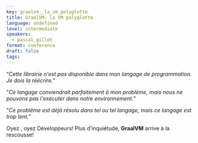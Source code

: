 ```yaml
---
key: graalvm__la_vm_polyglotte
title: GraalVM- la VM polyglotte
language: undefined
level: intermediate
speakers:
  - pascal_gillet
format: conference
draft: false
tags:
---
```

“*Cette librairie n'est pas disponible dans mon langage de programmation. Je dois la réécrire.*"

"*Ce langage conviendrait parfaitement à mon problème, mais nous ne pouvons pas l'exécuter dans notre environnement.*"

"*Ce problème est déjà résolu dans tel ou tel langage, mais ce langage est trop lent.*"

Oyez , oyez Développeurs! Plus d’inquiétude, **GraalVM** arrive à la rescousse!
